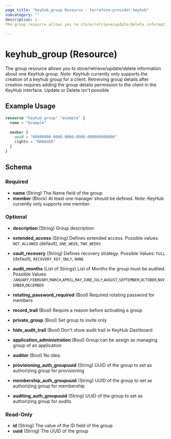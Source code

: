 ```yaml
---
page_title: "keyhub_group Resource - terraform-provider-keyhub"
subcategory: ""
description: |-
The group resource allows you to store/retrieve/update/delete information about one KeyHub group.
  
---
```


# keyhub_group (Resource)

The group resource allows you to store/retrieve/update/delete information about one KeyHub group.
*Note:* KeyHub currently only supports the creation of a keyhub group for a client.
Retreiving group details after creation requires adding the group details permission to the client in the KeyHub interface.
Update or Delete isn't possible 

## Example Usage

```terraform
resource "keyhub_group" "example" {
  name = "Example"
 
  member {
    uuid = "00000000-0000-0000-0000-000000000000"
    rights = "MANAGER"
  }
}
```

## Schema

### Required

- **name** (String) The Name field of the group
- **member** (Block) At least one manager should be defined. *Note:* KeyHub currently only supports one member.

### Optional

- **description** (String) Group description

- **extended_access** (String) Defines extended access. Possible values: `NOT_ALLOWED` (default), `ONE_WEEK`, `TWO_WEEKS` 
- **vault_recovery** (String) Defines recovery strategy. Possible Values: `FULL` (default), `RECOVERY_KEY_ONLY`, `NONE`
- **audit_months** (List of Strings) List of Months the group must be audited. Possible Values: `JANUARY`,`FEBRUARY`,`MARCH`,`APRIL`,`MAY`,`JUNE`,`JULY`,`AUGUST`,`SEPTEMBER`,`OCTOBER`,`NOVEMBER`,`DECEMBER` 


- **rotating_password_required** (Bool) Required rotating password for members 
- **record_trail** (Bool) Require a reason before activating a group
- **private_group** (Bool) Set group to invite only
- **hide_audit_trail** (Bool) Don't show audit trail in KeyHub Dashboard
- **application_administration** (Bool) Group can be assign as managing group of an application
- **auditor** (Bool) No idea.


- **provisioning_auth_groupuuid** (String) UUID of the group to set as authorizing group for provisioning
- **membership_auth_groupuuid** (String) UUID of the group to set as authorizing group for membership
- **auditing_auth_groupuuid** (String) UUID of the group to set as authorizing group for audits

 
### Read-Only

- **id** (String) The value of the ID field of the group
- **uuid** (String) The UUID of the group 


